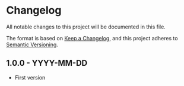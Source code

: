 # Changelog

All notable changes to this project will be documented in this file.

The format is based on [Keep a Changelog](https://keepachangelog.com/en/1.0.0/),
and this project adheres to [Semantic Versioning](https://semver.org/spec/v2.0.0.html).

## 1.0.0 - YYYY-MM-DD

- First version

[1.0.0]: https://github.com/vsego/test-imports/releases/tag/v1.0.0

